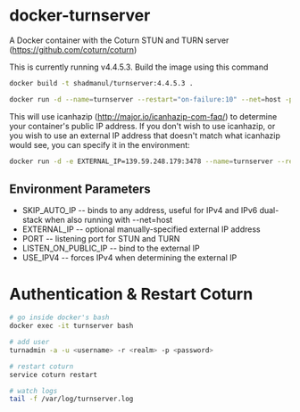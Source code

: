 docker-turnserver
=================

A Docker container with the Coturn STUN and TURN server (https://github.com/coturn/coturn)

This is currently running v4.4.5.3.
Build the image using this command
```bash
docker build -t shadmanul/turnserver:4.4.5.3 .
```

```bash
docker run -d --name=turnserver --restart="on-failure:10" --net=host -p 3478:3478 -p 3478:3478/udp shadmanul/turnserver:4.4.5.3
```

This will use icanhazip (http://major.io/icanhazip-com-faq/) to determine your container's public IP address. If you don't wish to use icanhazip, or you wish to use an external IP address that doesn't match what icanhazip would see, you can specify it in the environment:

```bash
docker run -d -e EXTERNAL_IP=139.59.248.179:3478 --name=turnserver --restart="on-failure:10" --net=host -p 3478:3478 -p 3478:3478/udp shadmanul/turnserver:4.4.5.3
```

Environment Parameters
-----------------
* SKIP_AUTO_IP -- binds to any address, useful for IPv4 and IPv6 dual-stack when also running with --net=host
* EXTERNAL_IP -- optional manually-specified external IP address
* PORT -- listening port for STUN and TURN
* LISTEN_ON_PUBLIC_IP -- bind to the external IP
* USE_IPV4 -- forces IPv4 when determining the external IP

Authentication & Restart Coturn
======================================
```bash
# go inside docker's bash
docker exec -it turnserver bash

# add user
turnadmin -a -u <username> -r <realm> -p <password>

# restart coturn
service coturn restart

# watch logs
tail -f /var/log/turnserver.log
```
